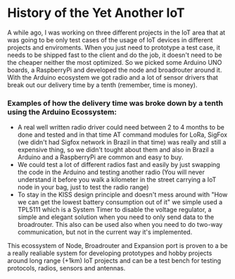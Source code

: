 # History of the Yet Another IoT

A while ago, I was working on three different projects in the IoT area that at was going to be
only test cases of the usage of IoT devices in different projects and enviroments.
When you just need to prototype a test case, it needs to be shipped fast to the client and do the
job, it doesn't need to be the cheaper neither the most optimized. So we picked some Arduino UNO boards, a RaspberryPi and developed the node and broadrouter around it.
With the Arduino ecosystem we got radio and a lot of sensor drivers that break out our delivery time by a tenth (remember, time is money). 

### Examples of how the delivery time was broke down by a tenth using the Arduino Ecossystem:
* A real well written radio driver could need between 2 to 4 months to be done and tested and in that time AT command modules for LoRa, SigFox (we didn't had Sigfox network in Brazil in that time) was really and still a expensive thing, so we didn't tought about them and also in Brazil a Arduino and a RaspberryPi are common and easy to buy.
* We could test a lot of different radios fast and easily by just swapping the code in the Arduino and testing another radio (You will never understand it before you walk a kilometer in the street carrying a IoT node in your bag, just to test the radio range)
* To stay in the KISS design principle and doesn't mess around with "How we can get the lowest battery consumption out of it" we simple used a TPL5111 which is a System Timer  to disable the voltage regulator, a simple and elegant solution when you need to only send data to the broadrouter.
This also can be used also when you need to do two-way communication, but not in the current way it's implemented. 

This ecossystem of Node, Broadrouter and Expansion port is proven to a be a really realiable system for developing prototypes and hobby projects around long range (+1km) IoT projects and can be a test bench for testing protocols, radios, sensors and antennas.
